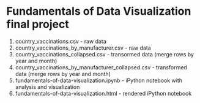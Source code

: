 # Fundamentals of Data Visualization final project

1. country_vaccinations.csv - raw data
2. country_vaccinations_by_manufacturer.csv - raw data
3. country_vaccinations_collapsed.csv - transormed data (merge rows by year and month)
4. country_vaccinations_by_manufacturer_collapsed.csv - transformed data (merge rows by year and month)
5. fundamentals-of-data-visualization.ipynb - iPython notebook with analysis and visualization
6. fundamentals-of-data-visualization.html - rendered iPython notebook

